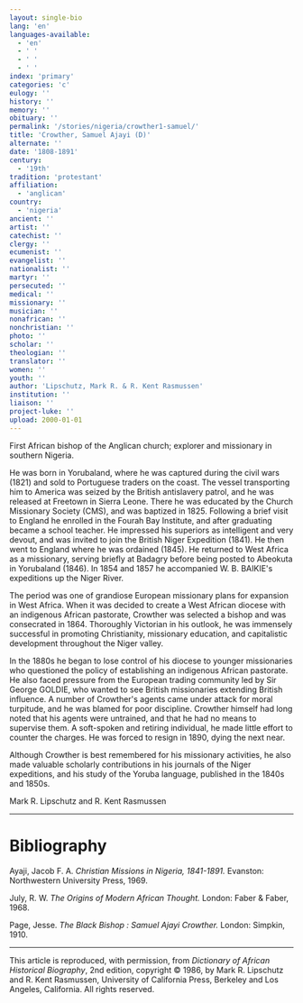 ```yaml
---
layout: single-bio
lang: 'en'
languages-available:
  - 'en'
  - ' '
  - ' '
  - ' '
index: 'primary'
categories: 'c'
eulogy: ''
history: ''
memory: ''
obituary: ''
permalink: '/stories/nigeria/crowther1-samuel/'
title: 'Crowther, Samuel Ajayi (D)'
alternate: ''
date: '1808-1891'
century:
  - '19th'
tradition: 'protestant'
affiliation:
  - 'anglican'
country:
  - 'nigeria'
ancient: ''
artist: ''
catechist: ''
clergy: ''
ecumenist: ''
evangelist: ''
nationalist: ''
martyr: ''
persecuted: ''
medical: ''
missionary: ''
musician: ''
nonafrican: ''
nonchristian: ''
photo: ''
scholar: ''
theologian: ''
translator: ''
women: ''
youth: ''
author: 'Lipschutz, Mark R. & R. Kent Rasmussen'
institution: ''
liaison: ''
project-luke: ''
upload: 2000-01-01
---
```



First African bishop of the Anglican church; explorer and missionary in southern Nigeria.

He was born in Yorubaland, where he was captured during the civil wars (1821) and sold to Portuguese traders on the coast.  The vessel transporting him to America was seized by the British antislavery patrol, and he was released at Freetown in Sierra Leone.  There he was educated by the Church Missionary Society (CMS), and was baptized in 1825.  Following a brief visit to England he enrolled in the Fourah Bay Institute, and after graduating became a school teacher.  He impressed his superiors as intelligent and very devout, and was invited to join the British Niger Expedition (1841).  He then went to England where he was ordained (1845). He returned to West Africa as a missionary, serving briefly at Badagry before being posted to Abeokuta in Yorubaland (1846).  In 1854 and 1857 he accompanied W. B. BAIKIE's expeditions up the Niger River.

The period was one of grandiose European missionary plans for expansion in West Africa. When it was decided to create a West African diocese with an indigenous African pastorate, Crowther was selected a bishop and was consecrated in 1864.  Thoroughly Victorian in his outlook, he was immensely successful in promoting Christianity, missionary education, and capitalistic development throughout the Niger valley.

In the 1880s he began to lose control of his diocese to younger missionaries who questioned the policy of establishing an indigenous African pastorate. He also faced pressure from the European trading community led by Sir George GOLDIE, who wanted to see British missionaries extending British influence. A number of Crowther's agents came under attack for moral turpitude, and he was blamed for poor discipline. Crowther himself had long noted that his agents were untrained, and that he had no means to supervise them.  A soft-spoken and retiring individual, he made little effort to counter the charges. He was forced to resign in 1890, dying the next near.

Although Crowther is best remembered for his missionary activities, he also made valuable scholarly contributions in his journals of the Niger expeditions, and his study of the Yoruba language, published in the 1840s and 1850s.

Mark R. Lipschutz and R. Kent Rasmussen

---

# Bibliography

Ayaji, Jacob F. A.  *Christian Missions in Nigeria, 1841-1891.*  Evanston: Northwestern University Press, 1969.

July, R. W.  *The Origins of Modern African Thought.*  London: Faber & Faber, 1968.

Page, Jesse.  *The Black Bishop : Samuel Ajayi Crowther.*  London: Simpkin, 1910.

---

This article is reproduced, with permission, from *Dictionary of African Historical Biography*, 2nd edition, copyright &copy; 1986, by Mark R. Lipschutz and R. Kent Rasmussen,  University of California Press, Berkeley and Los Angeles, California.  All rights reserved.